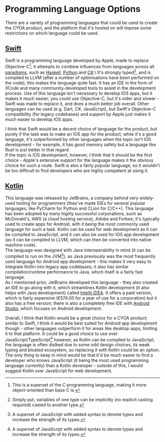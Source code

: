 # Programming Language Options
There are a variety of programming languages that could be used to create the CYOA product, and the platform that it's hosted on will impose some restrictions on which language could be used.

## [Swift](https://swift.org)
Swift is a programming language developed by Apple, made to replace Objective-C[^1]; it attempts to combine influences from languages across all [paradigms](https://en.wikipedia.org/wiki/Programming_paradigm), such as [Haskell](https://www.haskell.org), [Python](https://www.python.org) and [C#](https://en.wikipedia.org/wiki/C_Sharp_(programming_language)).\
It's strongly typed[^2], and is compiled to LLVM (after a number of optimisations have been performed on the code); this makes the language quite fast. It has an IDE in the form of XCode and many community-developed tools to assist in the development process.
Use of this language isn't necessary to develop IOS apps, but it makes it much easier; you could use Objective-C, but it's older and slower - Swift was made to replace it, and does a much better job overall. Other languages can be used (e.g. Dart, C#, JavaScript), but Swift's Objective-C compatibility (for legacy codebases) and support by Apple just makes it much easier to develop IOS apps.

I think that Swift would be a decent choice of language for the product, but purely if the task was to make an IOS app for the product; while it's a good language, it's outperformed by other languages when the topic isn't IOS development - for example, it has good memory safety but a language like Rust is just better in that regard.\
If the topic is IOS development, however, I think that it should be the first choice - Apple's extensive support for the language makes it the obvious choice for such a route. Swift is also a fairly popular language, so it wouldn't be too difficult to find developers who are highly competent at using it.

[^1]: This is a superset of the C programming language, making it more object-oriented than base C is.
[^2]: Simply put, variables of one type can be implicitly (no explicit casting required) casted to another type.

## [Kotlin](https://kotlinlang.org)
This language was released by JetBrains, a company behind very widely-used tooling for programmers (they've made IDEs for several popular languages, like PyCharm for Python and CLion for C/C++). This language has been adopted by many highly successful corporations, such as McDonald's, AWS (a cloud hosting service), Adobe and Forbes; it's typically used to create apps for Android, with it being the most commonly used language for such a task. Kotlin can be used for web development as it can be compiled to JavaScript, and it can also be used for IOS app development (as it can be compiled to LLVM, which can then be converted into native machine code).\
The language was designed with Java interoperability in mind (it can be compiled to run on the JVM[^3]), as Java previously was the most frequently used language for Android app development - this makes it very easy to integrate Kotlin into legacy app codebases; it also has similar compilation/runtime performance to Java, which itself is a fairly fast language.\
As I mentioned prior, JetBrains developed this language - they also created an IDE to go along with it, which streamlines Kotlin development (it also helps with Java development) called [Intellij IDEA](https://www.jetbrains.com/idea/). It offers a paid version, which is fairly expensive (£574.00 for a year of use for a corporation) but it also has a free version; there is also a completely free IDE with [Android Studio](https://developer.android.com/studio), which focuses on Android development.

Overall, I think that Kotlin would be a great choice for a CYOA product; similar to Swift, I think it would be best suited for Android app development though - other languages outperform it for areas like desktop apps, limiting it to that platform. It could be a good choice to use over JavaScript/TypeScript[^3] however, as Kotlin can be compiled to JavaScript; the language is often dislked due to some odd design choices, its weak typing and bloated ecosystem, so replacing it with Kotlin could be an option. The only thing to keep in mind would be that it'd be much easier to find a developer who knows JavaScript (it being the most used programming language currently) than a Kotlin developer - outside of this, I would suggest Kotlin over JavaScript for web development.

[^3]: A superset of JavaScript with added syntax to denote types and increase the strength of its types.
